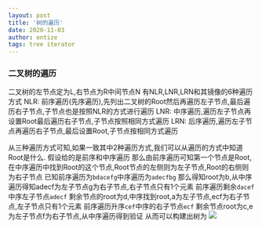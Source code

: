 ```yaml
---
layout: post
title: '树的遍历'
date: 2020-11-03
author: entize
tags: tree iterator
---
```


### 二叉树的遍历
二叉树的左节点定为L,右节点为R中间节点N
有NLR,LNR,LRN和其镜像的6种遍历方式
NLR: 前序遍历(先序遍历),先列出二叉树的Root然后再遍历左子节点,最后遍历右子节点,子节点也是按照NLR的方式进行遍历
LNR: 中序遍历,遍历左子节点再设置Root最后遍历右子节点,子节点按照相同方式遍历
LRN: 后序遍历,遍历左子节点再遍历右子节点,最后设置Root,子节点按相同方式遍历

从三种遍历方式可知,如果一致其中2种遍历方式,我们可以从遍历的方式中知道Root是什么.
假设给的是前序和中序遍历
那么由前序遍历可知第一个节点是Root,在中序遍历中找到Root的这个节点,Root节点的左侧则为左子节点,Root的右侧则为右子节点
已知前序遍历为`bdacefg`中序遍历为`adecfbg`
那么得知root为b,从中序遍历得知adecf为左子节点g为右子节点,右子节点只有1个元素
前序遍历剩余`dacef`中序左子节点`adecf`
剩余节点的root为d,中序找到root,a为左子节点,ecf为右子节点,左子节点只有1个元素
前序遍历升序`cef`中序的右子节点`ecf`
剩余节点root为c,e为左子节点f为右子节点,从中序遍历得到验证
从而可以构建出树为
![](../../assets/img/bin_tree.png)
